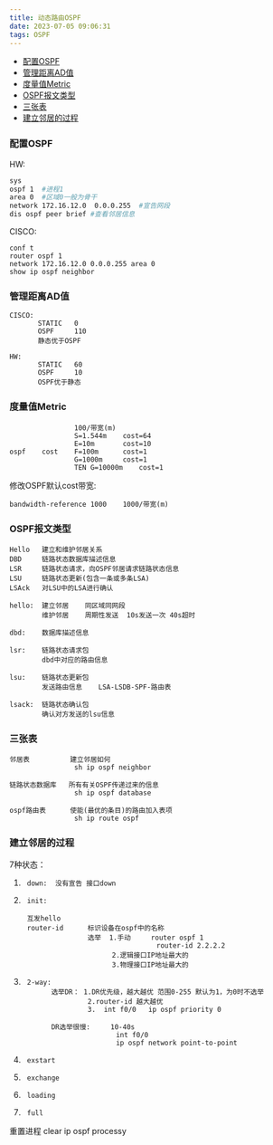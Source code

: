 ```yaml
---
title: 动态路由OSPF
date: 2023-07-05 09:06:31
tags: OSPF
---
```


- [配置OSPF](#配置ospf)
- [管理距离AD值](#管理距离ad值)
- [度量值Metric](#度量值metric)
- [OSPF报文类型](#ospf报文类型)
- [三张表](#三张表)
- [建立邻居的过程](#建立邻居的过程)

### 配置OSPF

HW:
```bash
sys
ospf 1  #进程1
area 0  #区域0一般为骨干
network 172.16.12.0  0.0.0.255  #宣告网段
dis ospf peer brief #查看邻居信息
```

CISCO:
```
conf t
router ospf 1
network 172.16.12.0 0.0.0.255 area 0
show ip ospf neighbor
```


### 管理距离AD值
```
CISCO: 
       STATIC   0
       OSPF     110
       静态优于OSPF

HW:    
       STATIC   60
       OSPF     10
       OSPF优于静态
```
### 度量值Metric 

```
                100/带宽(m)
                S=1.544m    cost=64
                E=10m       cost=10
ospf    cost    F=100m      cost=1
                G=1000m     cost=1
                TEN G=10000m    cost=1
```

修改OSPF默认cost带宽:
```
bandwidth-reference 1000    1000/带宽(m)
```
### OSPF报文类型
```
Hello   建立和维护邻居关系
DBD     链路状态数据库描述信息
LSR     链路状态请求，向OSPF邻居请求链路状态信息
LSU     链路状态更新(包含一条或多条LSA)
LSAck   对LSU中的LSA进行确认

hello:  建立邻居    同区域同网段
        维护邻居    周期性发送  10s发送一次 40s超时

dbd:    数据库描述信息

lsr:    链路状态请求包
        dbd中对应的路由信息

lsu:    链路状态更新包
        发送路由信息    LSA-LSDB-SPF-路由表

lsack:  链路状态确认包
        确认对方发送的lsu信息
```

### 三张表

```
邻居表          建立邻居如何
                sh ip ospf neighbor

链路状态数据库   所有有关OSPF传递过来的信息
                sh ip ospf database

ospf路由表      使能(最优的条目)的路由加入表项
                sh ip route ospf
```

### 建立邻居的过程

7种状态：
1.      down:  没有宣告 接口down
2.      init:  
            
        互发hello 
        router-id      标识设备在ospf中的名称
                       选举  1.手动     router ospf 1 
                                        router-id 2.2.2.2
                             2.逻辑接口IP地址最大的
                             3.物理接口IP地址最大的
3.      2-way:   
              选举DR： 1.DR优先级，越大越优 范围0-255 默认为1，为0时不选举
                       2.router-id 越大越优
                       3.  int f0/0   ip ospf priority 0
                     
              DR选举很慢:     10-40s
                              int f0/0
                              ip ospf network point-to-point
4.      exstart
5.      exchange
6.      loading
7.      full
                               
重置进程   clear ip ospf processy       